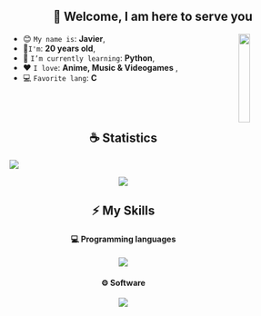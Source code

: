 <h2 align="center">👋 Welcome, I am here to serve you</h2>

<img align='right' src='https://github-readme-stats.vercel.app/api/top-langs/?username=huebitoo&theme=radical' width='20%'>  

* 😊 `My name is`: **Javier**,
* 🥸`I'm`: **20 years old**,
* 👾 `I’m currently learning`: **Python**,
* ❤️ `I love`: **Anime, Music & Videogames**  ,
* 💻 `Favorite lang`: **C**

<br/>
<br/>

<h2 align="center">☕ Statistics</h2>

![](https://github-readme-activity-graph.vercel.app/graph?username=huebitoo&theme=react-dark)

<p align="center">
    <img src="https://github-profile-trophy.vercel.app/?username=huebitoo&theme=tokyonight"/>
</p>

<h2 align="center">⚡ My Skills</h2>

<h4 align="center">💻 Programming languages</h4>

<p align="center">
  <a href="https://skillicons.dev">
    <img src="https://skillicons.dev/icons?i=c,java,py&perline=12" />
  </a>
</p>

<h4 align="center">⚙ Software</h4>

<p align="center">
  <a href="https://skillicons.dev">
    <img src="https://skillicons.dev/icons?i=git,github,vscode,idea,maven,bash,linux&perline=12" />
  </a>
</p>
